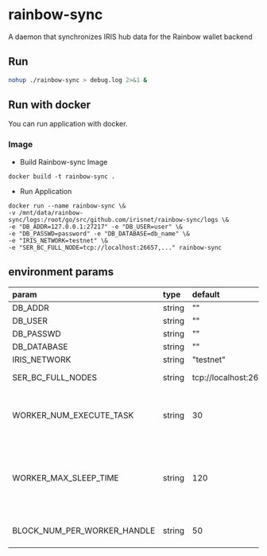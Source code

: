 # rainbow-sync
A daemon that synchronizes IRIS hub data for the Rainbow wallet backend


## Run
```bash make all
nohup ./rainbow-sync > debug.log 2>&1 &
```

## Run with docker
You can run application with docker.
### Image
- Build Rainbow-sync Image
```$xslt
docker build -t rainbow-sync .
```

- Run Application
```$xslt
docker run --name rainbow-sync \&
-v /mnt/data/rainbow-sync/logs:/root/go/src/github.com/irisnet/rainbow-sync/logs \&
-e "DB_ADDR=127.0.0.1:27217" -e "DB_USER=user" \&
-e "DB_PASSWD=password" -e "DB_DATABASE=db_name" \&
-e "IRIS_NETWORK=testnet" \&
-e "SER_BC_FULL_NODE=tcp://localhost:26657,..." rainbow-sync
```


## environment params

| param | type | default |description | example |
| :--- | :--- | :--- | :---: | :---: |
| DB_ADDR | string | "" | db addr | 127.0.0.1:27017,127.0.0.2:27017... |
| DB_USER | string | "" | db user | user |
| DB_PASSWD | string | "" |db passwd  | password |
| DB_DATABASE | string | "" |database name  | db_name |
| IRIS_NETWORK | string | "testnet" |irishub name  | testnet or mainnet |
| SER_BC_FULL_NODES | string | tcp://localhost:26657 | iris full node rpc url | tcp://localhost:26657, tcp://127.0.0.2:26657 |
| WORKER_NUM_EXECUTE_TASK | string | 30 | number of threads executing synchronization TX task | 30 |
| WORKER_MAX_SLEEP_TIME | string | 120 | the maximum time (in seconds) that synchronization TX threads are allowed to be out of work | 120 |
| BLOCK_NUM_PER_WORKER_HANDLE | string | 50 | number of blocks per sync TX task | 50 |


